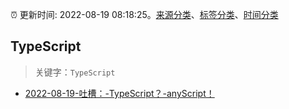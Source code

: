 :alarm_clock: 更新时间: 2022-08-19 08:18:25。[来源分类](../README.md)、[标签分类](../TAGS.md)、[时间分类](../TIMELINE.md)

## TypeScript


> 关键字：`TypeScript`



- [2022-08-19-吐槽：-TypeScript？-anyScript！](https://www.v2ex.com/t/873990) 